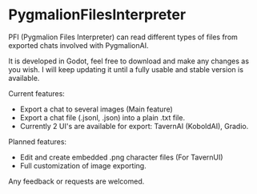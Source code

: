 # PygmalionFilesInterpreter
PFI (Pygmalion Files Interpreter) can read different types of files from exported chats involved with PygmalionAI.

It is developed in Godot, feel free to download and make any changes as you wish.
I will keep updating it until a fully usable and stable version is available.

Current features:
 - Export a chat to several images (Main feature)
 - Export a chat file (.jsonl, .json) into a plain .txt file.
 - Currently 2 UI's are available for export: TavernAI (KoboldAI), Gradio.

Planned features:
 - Edit and create embedded .png character files (For TavernUI)
 - Full customization of image exporting.

Any feedback or requests are welcomed.
